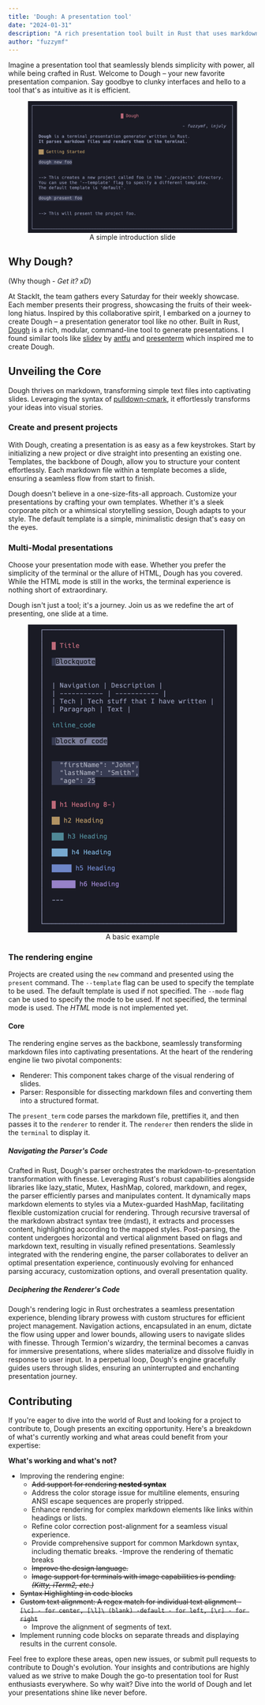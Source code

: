 ```yaml
---
title: 'Dough: A presentation tool'
date: "2024-01-31"
description: "A rich presentation tool built in Rust that uses markdown for content generation."
author: "fuzzymf"
---
```

<style>
 .centered {
 justify-content: center;
 align-items: center;
 display: flex;
 flex-direction: column;
 }
</style>

Imagine a presentation tool that seamlessly blends simplicity with power, all while being crafted in Rust. Welcome to Dough – your new favorite presentation companion. Say goodbye to clunky interfaces and hello to a tool that's as intuitive as it is efficient.

<figure class="centered">
<!-- <img alt= 'introduction'  src ="https://anubhavp.dev/assets/img/dough/introduction.png" class="h-50 w-50"> -->
<img alt= 'introduction'  src ="../assets/img/dough/introduction.png" class="h-100 w-100">
<figcaption>
A simple introduction slide
</figcaption>
</figure>

## Why Dough?

(Why though - *Get it? xD*)

At StackIt, the team gathers every Saturday for their weekly showcase. Each member presents their progress, showcasing the fruits of their week-long hiatus. Inspired by this collaborative spirit, I embarked on a journey to create Dough – a presentation generator tool like no other. Built in Rust, [Dough](https://github.com/fuzzymfx/dough) is a rich, modular, command-line tool to generate presentations. I found similar tools like [slidev](sli.dev) by [antfu](https://antfu.me/) and [presenterm](https://github.com/mfontanini/presenterm) which inspired me to create Dough.

## Unveiling the Core

<!-- Dough uses markdown to generate slides. It uses [pulldown-cmark](https://talk.commonmark.org/t/pulldown-cmark-commonmark-in-rust/1205) syntax. Dough comes with two options: -->

Dough thrives on markdown, transforming simple text files into captivating slides. Leveraging the syntax of [pulldown-cmark](https://talk.commonmark.org/t/pulldown-cmark-commonmark-in-rust/1205), it effortlessly transforms your ideas into visual stories.

### Create and present projects

With Dough, creating a presentation is as easy as a few keystrokes. Start by initializing a new project or dive straight into presenting an existing one. Templates, the backbone of Dough, allow you to structure your content effortlessly. Each markdown file within a template becomes a slide, ensuring a seamless flow from start to finish.

Dough doesn't believe in a one-size-fits-all approach. Customize your presentations by crafting your own templates. Whether it's a sleek corporate pitch or a whimsical storytelling session, Dough adapts to your style. The default template is a simple, minimalistic design that's easy on the eyes.  

### Multi-Modal presentations

Choose your presentation mode with ease. Whether you prefer the simplicity of the terminal or the allure of HTML, Dough has you covered. While the HTML mode is still in the works, the terminal experience is nothing short of extraordinary.

Dough isn't just a tool; it's a journey. Join us as we redefine the art of presenting, one slide at a time.

<figure class="centered">
<!-- <img alt= 'introduction'  src ="https://anubhavp.dev/assets/img/dough/introduction.png" class="h-50 w-50"> -->
<img alt= 'introduction'  src ="../assets/img/dough/example.png" class="h-100 w-50">
<figcaption>
A basic example
</figcaption>
</figure>

### The rendering engine

Projects are created using the `new` command and presented using the `present` command. The `--template` flag can be used to specify the template to be used. The default template is used if not specified. The `--mode` flag can be used to specify the mode to be used. If not specified, the terminal mode is used. The *HTML* mode is not implemented yet.

#### Core

The rendering engine serves as the backbone, seamlessly transforming markdown files into captivating presentations. At the heart of the rendering engine lie two pivotal components:

- Renderer: This component takes charge of the visual rendering of slides.
- Parser: Responsible for dissecting markdown files and converting them into a structured format.

The `present_term` code parses the markdown file, prettifies it, and then passes it to the `renderer` to render it. The `renderer` then renders the slide in the `terminal` to display it.

##### Navigating the Parser's Code

Crafted in Rust, Dough's parser orchestrates the markdown-to-presentation transformation with finesse. Leveraging Rust's robust capabilities alongside libraries like lazy_static, Mutex, HashMap, colored, markdown, and regex, the parser efficiently parses and manipulates content. It dynamically maps markdown elements to styles via a Mutex-guarded HashMap, facilitating flexible customization crucial for rendering. Through recursive traversal of the markdown abstract syntax tree (mdast), it extracts and processes content, highlighting according to the mapped styles. Post-parsing, the content undergoes horizontal and vertical alignment based on flags and markdown text, resulting in visually refined presentations. Seamlessly integrated with the rendering engine, the parser collaborates to deliver an optimal presentation experience, continuously evolving for enhanced parsing accuracy, customization options, and overall presentation quality.

##### Deciphering the Renderer's Code

Dough's rendering logic in Rust orchestrates a seamless presentation experience, blending library prowess with custom structures for efficient project management. Navigation actions, encapsulated in an enum, dictate the flow using upper and lower bounds, allowing users to navigate slides with finesse. Through Termion's wizardry, the terminal becomes a canvas for immersive presentations, where slides materialize and dissolve fluidly in response to user input. In a perpetual loop, Dough's engine gracefully guides users through slides, ensuring an uninterrupted and enchanting presentation journey.

## Contributing

If you're eager to dive into the world of Rust and looking for a project to contribute to, Dough presents an exciting opportunity. Here's a breakdown of what's currently working and what areas could benefit from your expertise:

**What's working and what's not?**

- Improving the rendering engine:
  - ~~Add support for rendering **nested syntax**~~
  - Address the color storage issue for multiline elements, ensuring ANSI escape sequences are properly stripped.
  - Enhance rendering for complex markdown elements like links within headings or lists.
  - Refine color correction post-alignment for a seamless visual experience.
  - Provide comprehensive support for common Markdown syntax, including thematic breaks.
    -Improve the rendering of thematic breaks
  - ~~Improve the design language.~~
  - ~~Image support for terminals with image capabilities is pending. *(Kitty, iTerm2, etc.)*~~
- ~~Syntax Highlighting in code blocks~~
- ~~Custom text alignment: A regex match for individual text alignment - `[\c] - for center, [\l]\ (blank) -default - for left, [\r] - for right`~~
  - Improve the alignment of segments of text.
- Implement running code blocks on separate threads and displaying results in the current console.

Feel free to explore these areas, open new issues, or submit pull requests to contribute to Dough's evolution. Your insights and contributions are highly valued as we strive to make Dough the go-to presentation tool for Rust enthusiasts everywhere. So why wait? Dive into the world of Dough and let your presentations shine like never before.
